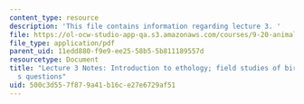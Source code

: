 ```yaml
---
content_type: resource
description: 'This file contains information regarding lecture 3. '
file: https://ol-ocw-studio-app-qa.s3.amazonaws.com/courses/9-20-animal-behavior-fall-2013/500c3d557f879a41b16ce27e6729af51_MIT9_20F13_Lec3.pdf
file_type: application/pdf
parent_uid: 11edd880-f9e9-ee25-58b5-5b811189557d
resourcetype: Document
title: "Lecture 3 Notes: Introduction to ethology; field studies of birds; Niko Tinbergen\u2019\
  s questions"
uid: 500c3d55-7f87-9a41-b16c-e27e6729af51
---
```

